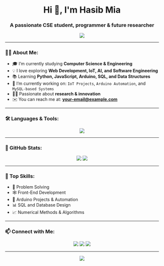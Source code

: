 <!-- Profile Header -->
<h1 align="center">Hi 👋, I'm Hasib Mia</h1>
<h3 align="center">A passionate CSE student, programmer & future researcher</h3>

<p align="center">
  <img src="https://readme-typing-svg.herokuapp.com/?lines=Welcome+to+my+GitHub!;I+love+Coding+and+Learning;Follow+my+projects+and+growth!" />
</p>

---

### 👨‍💻 About Me:

- 🎓 I’m currently studying **Computer Science & Engineering**
- 💡 I love exploring **Web Development, IoT, AI, and Software Engineering**
- 📚 Learning **Python, JavaScript, Arduino, SQL, and Data Structures**
- 🔭 I’m currently working on: `IoT Projects`, `Arduino Automation`, and `MySQL-based Systems`
- 🧑‍🔬 Passionate about **research & innovation**
- ✉️ You can reach me at: **your-email@example.com**

---

### 🛠️ Languages & Tools:

<p align="center">
  <img src="https://skillicons.dev/icons?i=html,css,js,python,c,cpp,arduino,mysql,github,linux,vscode" />
</p>

---

### 🚀 GitHub Stats:

<p align="center">
  <img src="https://github-readme-stats.vercel.app/api?username=hasibmia&show_icons=true&theme=radical" />
  <img src="https://github-readme-streak-stats.herokuapp.com/?user=hasibmia&theme=radical" />
</p>

---

### 🧠 Top Skills:

- 🔧 Problem Solving
- 🕸️ Front-End Development
- 🔌 Arduino Projects & Automation
- 📊 SQL and Database Design
- 📈 Numerical Methods & Algorithms

---

### 📫 Connect with Me:

<p align="center">
  <a href="https://linkedin.com/in/your-profile"><img src="https://img.shields.io/badge/LinkedIn-blue?style=for-the-badge&logo=linkedin" /></a>
  <a href="mailto:your-email@example.com"><img src="https://img.shields.io/badge/Email-red?style=for-the-badge&logo=gmail" /></a>
  <a href="https://github.com/hasibmia"><img src="https://img.shields.io/badge/GitHub-000?style=for-the-badge&logo=github" /></a>
</p>

---

<p align="center">
  <img src="https://quotes-github-readme.vercel.app/api?type=horizontal&theme=radical" />
</p>

